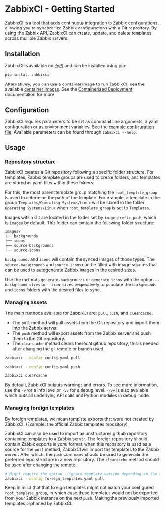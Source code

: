 # ZabbixCI - Getting Started

ZabbixCI is a tool that adds continuous integration to Zabbix configurations,
allowing you to synchronize Zabbix configurations with a Git repository. By
using the Zabbix API, ZabbixCI can create, update, and delete templates across
multiple Zabbix servers.

## Installation

ZabbixCI is available on [PyPI](https://pypi.org/project/zabbixci/) and can be
installed using pip:

```bash
pip install zabbixci
```

Alternatively, you can use a container image to run ZabbixCI, see the available
[container images](https://github.com/retigra/ZabbixCI/pkgs/container/zabbixci).
See the [Containerized Deployment](Containerized.md) documentation for more

## Configuration

ZabbixCI requires parameters to be set as command line arguments, a yaml
configuration or as environment variables. See the
[example configuration file](config.yaml). Available parameters can be
found through `zabbixci --help`.

## Usage

### Repository structure

ZabbixCI creates a Git repository following a specific folder structure. 
For templates, Zabbix template groups are used to create folders, and templates are stored 
as yaml files within these folders. 

For this, the most parent template group matching the `root_template_group` is used 
to determine the path of the template. 
For example, a template in the group `Templates/Operating Systems/Linux` will be
stored in the folder `Operating Systems/Linux` when `root_template_group` is set
to `Templates`.

Images within Git are located in the folder set by `image_prefix_path`, which is `images` by default.
This folder can contain the following folder structure:

```bash
images/
├── backgrounds
├── icons
├── source-backgrounds
└── source-icons
```

`backgrounds` and `icons` will contain the synced images of those types.
The `source-backgrounds` and `source-icons` can be filled with image sources that 
can be used to autogenerate Zabbix images in the desired sizes. 

Use the methods `generate-backgrounds` or `generate-icons` with the option 
`--background-sizes` or `--icon-sizes` respectively to populate the 
`backgrounds` and `icons` folders with the desired files to sync. 

### Managing assets

The main methods available for ZabbixCI are: `pull`, `push`, and
`clearcache`.

- The `pull` method will pull assets from the Git repository and import them
  into the Zabbix server.
- The `push` method will export assets from the Zabbix server and push them
  to the Git repository.
- The `clearcache` method clears the local github repository, this is needed after
  changing the git remote or branch used.

```bash
zabbixci --config config.yaml pull

zabbixci --config config.yaml push

zabbixci clearcache
```

By default, ZabbixCI outputs warnings and errors. To see more information, use
the `-v` for a info level or `-vv` for a debug level. `-vvv` is also available
which puts all underlying API calls and Python modules in debug mode.

### Managing foreign templates

By foreign templates, we mean template exports that were not created by
ZabbixCI. (Example: the official Zabbix templates repository)

ZabbixCI can also be used to import an unstructured github repository containing
templates to a Zabbix server. The foreign repository should contain Zabbix
exports in _yaml_ format, when this repository is used as a source for the `pull`
method, ZabbixCI will import the templates to the Zabbix server. After which,
the `push` command should be used to generate the preferred repo structure in a
new repository. The `clearcache` method should be used after changing the
remote.

```bash
# Might require the option --ignore-template-version depending on the template and Zabbix version
zabbixci --config foreign_templates.yaml pull
```

Keep in mind that that foreign templates might not match your configured
`root_template_group`, in which case these templates would not be exported from
your Zabbix instance on the next `push`. Making the previously imported
templates orphaned by ZabbixCI.
